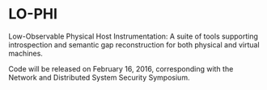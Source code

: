 # LO-PHI
Low-Observable Physical Host Instrumentation: A suite of tools supporting introspection and semantic gap reconstruction for both physical and virtual machines.

Code will be released on February 16, 2016, corresponding with the Network and Distributed System Security Symposium.

